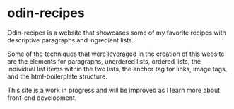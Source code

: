 # odin-recipes
Odin-recipes is a website that showcases some of my favorite recipes with descriptive paragraphs and ingredient lists.

Some of the techniques that were leveraged in the creation of this website are the elements for paragraphs, unordered lists, ordered lists, the individual list items within the two lists, the anchor tag for links, image tags, and the html-boilerplate structure.

This site is a work in progress and will be improved as I learn more about front-end development.

